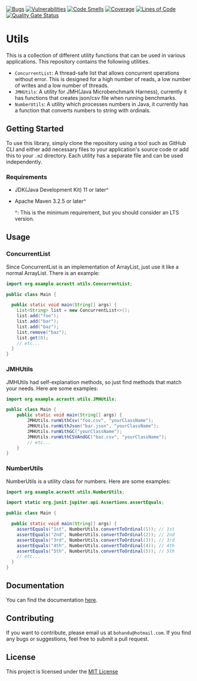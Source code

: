 [![Bugs](https://sonarcloud.io/api/project_badges/measure?project=acrastt_Utils&metric=bugs)](https://sonarcloud.io/summary/new_code?id=acrastt_Utils)
[![Vulnerabilities](https://sonarcloud.io/api/project_badges/measure?project=acrastt_Utils&metric=vulnerabilities)](https://sonarcloud.io/summary/new_code?id=acrastt_Utils)
[![Code Smells](https://sonarcloud.io/api/project_badges/measure?project=acrastt_Utils&metric=code_smells)](https://sonarcloud.io/summary/new_code?id=acrastt_Utils)
[![Coverage](https://sonarcloud.io/api/project_badges/measure?project=acrastt_Utils&metric=coverage)](https://sonarcloud.io/summary/new_code?id=acrastt_Utils)
[![Lines of Code](https://sonarcloud.io/api/project_badges/measure?project=acrastt_Utils&metric=ncloc)](https://sonarcloud.io/summary/new_code?id=acrastt_Utils)\
[![Quality Gate Status](https://sonarcloud.io/api/project_badges/measure?project=acrastt_Utils&metric=alert_status)](https://sonarcloud.io/summary/new_code?id=acrastt_Utils)
# Utils

This is a collection of different utility functions that can be used in
various applications. This repository contains the following utilities.

- `ConcurrentList`: A thread-safe list that allows concurrent operations
  without error.
  This is designed for a high number of reads,
  a low number of writes and a low number of threads.
- `JMHUtils`: A utility for JMH(Java Microbenchmark Harness), currently it has
  functions that creates json/csv file when running benchmarks.
- `NumberUtils`: A utility which processes numbers in Java, it currently has
  a function that converts numbers to string with ordinals.

## Getting Started

To use this library, simply clone the repository using a tool such as GitHub CLI
and either add necessary files to your application's source code or
add this to your `.m2` directory.
Each utility has a separate file and can be used independently.

### Requirements

- JDK(Java Development Kit) 11 or later^
- Apache Maven 3.2.5 or later^

  ^: This is the minimum requirement, but you should consider an LTS version.

## Usage

### ConcurrentList

Since ConcurrentList is an implementation of ArrayList, just use it
like a normal ArrayList. There is an example:

```java
import org.example.acrastt.utils.ConcurrentList;

public class Main {

  public static void main(String[] args) {
    List<String> list = new ConcurrentList<>();
    list.add("foo");
    list.add("bar");
    list.add("baz");
    list.remove("baz");
    list.get(0);
    // etc...
  }
}
```

### JMHUtils

JMHUtils had self-explanation methods, so just find methods that
match your needs.
Here are some examples:

```java
import org.example.acrastt.utils.JMHUtils;

public class Main {
    public static void main(String[] args) {
        JMHUtils.runWithCsv("foo.csv", "yourClassName");
        JMHUtils.runWithJson("bar.json", "yourClassName");
        JMHUtils.runWithGC("yourClassName");
        JMHUtils.runWithCSVAndGC("baz.csv", "yourClassName");
        // etc...
    }
}
```

### NumberUtils

NumberUtils is a utility class for numbers. Here are some examples:

```java
import org.example.acrastt.utils.NumberUtils;

import static org.junit.jupiter.api.Assertions.assertEquals;

public class Main {

  public static void main(String[] args) {
    assertEquals("1st", NumberUtils.convertToOrdinal(1)); // 1st
    assertEquals("2nd", NumberUtils.convertToOrdinal(2)); // 2nd
    assertEquals("3rd", NumberUtils.convertToOrdinal(3)); // 3rd
    assertEquals("4th", NumberUtils.convertToOrdinal(4)); // 4th
    assertEquals("5th", NumberUtils.convertToOrdinal(5)); // 5th
    // etc...
  }
}
```

## Documentation

You can find the documentation [here](javadoc/index.html).

## Contributing

If you want to contribute, please email us at `bohandu@hotmail.com`.
If you find any bugs or suggestions, feel free to submit a pull request.

## License

This project is licensed under the [MIT License](LICENSE.txt)